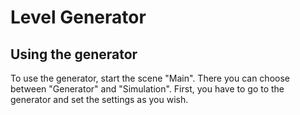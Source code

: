 # Level Generator



## Using the generator
To use the generator, start the scene "Main". There you can choose between "Generator" and "Simulation". First, you have to go to the generator and set the settings as you wish. 

